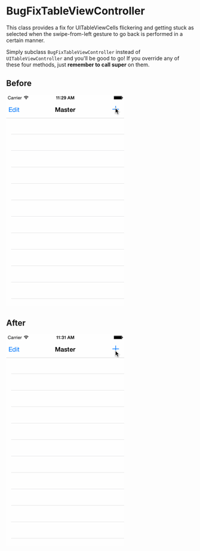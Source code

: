 BugFixTableViewController
=========================

This class provides a fix for UITableViewCells flickering and getting stuck as
selected when the swipe-from-left gesture to go back is performed in a certain
manner.

Simply subclass `BugFixTableViewController` instead of
`UITableViewController` and you'll be good to go! If you override any
of these four methods, just **remember to call super** on them.

Before
------
![Before](https://raw.githubusercontent.com/aclissold/BugFixTableViewController/master/Before.gif)

After
-----
![After](https://raw.githubusercontent.com/aclissold/BugFixTableViewController/master/After.gif)
